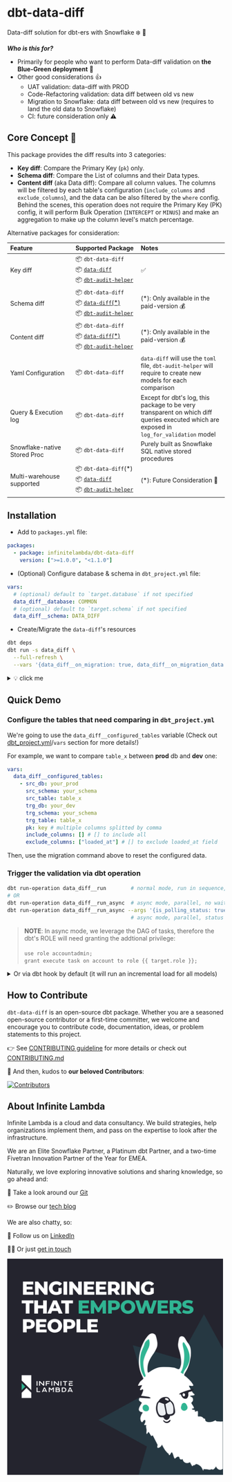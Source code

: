 <!-- markdownlint-disable no-inline-html no-alt-text -->
# dbt-data-diff

Data-diff solution for dbt-ers with Snowflake ❄️ 🚀

**_Who is this for?_**

- Primarily for people who want to perform Data-diff validation on **the Blue-Green deployment** 🌟
- Other good considerations 👍
  - UAT validation: data-diff with PROD
  - Code-Refactoring validation: data diff between old vs new
  - Migration to Snowflake: data diff between old vs new (requires to land the old data to Snowflake)
  - CI: future consideration only ⚠️

## Core Concept 🌟

This package provides the diff results into 3 categories:

- **Key diff**: Compare the Primary Key (`pk`) only.
- **Schema diff**: Compare the List of columns and their Data types.
- **Content diff** (aka Data diff): Compare all column values. The columns will be filtered by each table's configuration (`include_columns` and `exclude_columns`), and the data can be also filtered by the `where` config. Behind the scenes, this operation does not require the Primary Key (PK) config, it will perform Bulk Operation (`INTERCEPT` or `MINUS`) and make an aggregation to make up the column level's match percentage.

Alternative packages for consideration:

<style>
table th:first-of-type {
    width: 30%;
}
table th:nth-of-type(2) {
    width: 30%;
}
table th:nth-of-type(3) {
    width: 40%;
}
</style>
| Feature| Supported Package | Notes |
|:-------|:------------------|:------|
| Key diff | 📦 `dbt-data-diff`<br>📦 [`data-diff`](https://github.com/datafold/data-diff)<br>📦 [`dbt-audit-helper`](https://github.com/dbt-labs/dbt-audit-helper) | ✅ |
| Schema diff | 📦 `dbt-data-diff`<br>📦 [`data-diff`(*)](https://github.com/datafold/data-diff)<br>📦 [`dbt-audit-helper`](https://github.com/dbt-labs/dbt-audit-helper) | (*): Only available in the paid-version 💰 |
| Content diff | 📦 `dbt-data-diff`<br>📦 [`data-diff`(*)](https://github.com/datafold/data-diff)<br>📦 [`dbt-audit-helper`](https://github.com/dbt-labs/dbt-audit-helper) | (*): Only available in the paid-version 💰 |
| Yaml Configuration | 📦 `dbt-data-diff` | `data-diff` will use the `toml` file, `dbt-audit-helper` will require to create new models for each comparison |
| Query & Execution log | 📦 `dbt-data-diff` | Except for dbt's log, this package to be very transparent on which diff queries executed which are exposed in `log_for_validation` model |
| Snowflake-native Stored Proc | 📦 `dbt-data-diff` | Purely built as Snowflake SQL native stored procedures |
| Multi-warehouse supported | 📦 `dbt-data-diff`(*)<br>📦 [`data-diff`](https://github.com/datafold/data-diff)<br>📦 [`dbt-audit-helper`](https://github.com/dbt-labs/dbt-audit-helper) | (*): Future Consideration 🏃 |

## Installation

- Add to `packages.yml` file:

```yml
packages:
  - package: infinitelambda/dbt-data-diff
    version: [">=1.0.0", "<1.1.0"]
```

- (Optional) Configure database & schema in `dbt_project.yml` file:

```yml
vars:
  # (optional) default to `target.database` if not specified
  data_diff__database: COMMON
  # (optional) default to `target.schema` if not specified
  data_diff__schema: DATA_DIFF
```

- Create/Migrate the `data-diff`'s resources

```bash
dbt deps
dbt run -s data_diff \
  --full-refresh \
  --vars '{data_diff__on_migration: true, data_diff__on_migration_data: true, data_diff__full_refresh: true}'
```

<details> <!-- markdownlint-disable no-inline-html -->
  <summary>💡 click me</summary>

In the above:

- `--full-refresh` and `data_diff__full_refresh`: To re-create all data-diff models
- `data_diff__on_migration: true`: To re-create the stored procedures
- `data_diff__on_migration_data: true`: To reset the configured data

</details>

## Quick Demo

### Configure the tables that need comparing in `dbt_project.yml`

We're going to use the `data_diff__configured_tables` variable (Check out [dbt_project.yml](./dbt_project.yml)/`vars` section for more details!)

For example, we want to compare `table_x` between **prod** db and **dev** one:

```yaml
vars:
  data_diff__configured_tables:
    - src_db: your_prod
      src_schema: your_schema
      src_table: table_x
      trg_db: your_dev
      trg_schema: your_schema
      trg_table: table_x
      pk: key # multiple columns splitted by comma
      include_columns: [] # [] to include all
      exclude_columns: ["loaded_at"] # [] to exclude loaded_at field
```

Then, use the migration command above to reset the configured data.

### Trigger the validation via dbt operation

```bash
dbt run-operation data_diff__run        # normal mode, run in sequence, wait unitl finished
# OR
dbt run-operation data_diff__run_async  # async mode, parallel, no waiting
dbt run-operation data_diff__run_async --args '{is_polling_status: true}'
                                        # async mode, parallel, status polling
```

> **NOTE**: In async mode, we leverage the DAG of tasks, therefore the dbt's ROLE will need granting the addtional privilege:</br></br>
> `use role accountadmin;`<br>
> `grant execute task on account to role {{ target.role }};`</br>

<details> <!-- markdownlint-disable no-inline-html -->
  <summary>Or via dbt hook by default (it will run an incremental load for all models)</summary>

```yaml
# dbt_project.yml

# normal mode
on-run-end
  - > # run data-diff hook
    {% if var("data_diff__on_run_hook", false) %}
      {{ data_diff.data_diff__run(in_hook=true) }}
    {% endif %}

# async mode
on-run-end
  - > # run data-diff hook
    {% if var("data_diff__on_run_hook", false) %}
      {{ data_diff.data_diff__run_async(in_hook=true) }}
    {% endif %}

```

```bash
# terminal
dbt run -s data_diff --vars '{data_diff__on_run_hook: true}'
```

</details>

<!-- [![Watch the video](TODO.gif)](TODO) -->

## How to Contribute

`dbt-data-diff` is an open-source dbt package. Whether you are a seasoned open-source contributor or a first-time committer, we welcome and encourage you to contribute code, documentation, ideas, or problem statements to this project.

👉 See [CONTRIBUTING guideline](https://data-diff.iflambda.com/latest/nav/dev/contributing.html) for more details or check out [CONTRIBUTING.md](./CONTRIBUTING.md)

🌟 And then, kudos to **our beloved Contributors**:

<a href="https://github.com/infinitelambda/dbt-data-diff/graphs/contributors">
  <img src="https://contrib.rocks/image?repo=infinitelambda/dbt-data-diff" alt="Contributors" />
</a>

## About Infinite Lambda

Infinite Lambda is a cloud and data consultancy. We build strategies, help organizations implement them, and pass on the expertise to look after the infrastructure.

We are an Elite Snowflake Partner, a Platinum dbt Partner, and a two-time Fivetran Innovation Partner of the Year for EMEA.

Naturally, we love exploring innovative solutions and sharing knowledge, so go ahead and:

🔧 Take a look around our [Git](https://github.com/infinitelambda)

✏️ Browse our [tech blog](https://infinitelambda.com/category/tech-blog/)

We are also chatty, so:

👀 Follow us on [LinkedIn](https://www.linkedin.com/company/infinite-lambda/)

👋🏼 Or just [get in touch](https://infinitelambda.com/contacts/)

[<img src="https://raw.githubusercontent.com/infinitelambda/cdn/1.0.0/general/images/GitHub-About-Section-1080x1080.png" alt="About IL" width="500">](https://infinitelambda.com/)
